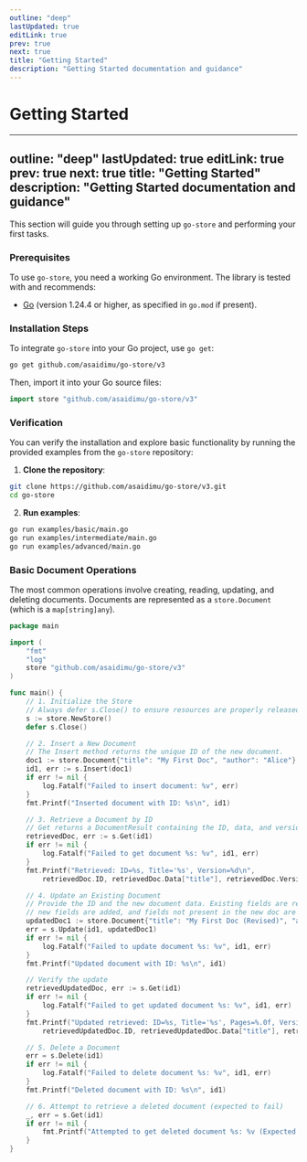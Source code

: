 ```yaml
---
outline: "deep"
lastUpdated: true
editLink: true
prev: true
next: true
title: "Getting Started"
description: "Getting Started documentation and guidance"
---
```

# Getting Started

---
outline: "deep"
lastUpdated: true
editLink: true
prev: true
next: true
title: "Getting Started"
description: "Getting Started documentation and guidance"
---

This section will guide you through setting up `go-store` and performing your first tasks.

### Prerequisites

To use `go-store`, you need a working Go environment. The library is tested with and recommends:

*   [Go](https://go.dev/dl/) (version 1.24.4 or higher, as specified in `go.mod` if present).

### Installation Steps

To integrate `go-store` into your Go project, use `go get`:

```bash
go get github.com/asaidimu/go-store/v3
```

Then, import it into your Go source files:

```go
import store "github.com/asaidimu/go-store/v3"
```

### Verification

You can verify the installation and explore basic functionality by running the provided examples from the `go-store` repository:

1.  **Clone the repository**:

```bash
git clone https://github.com/asaidimu/go-store/v3.git
cd go-store
```

2.  **Run examples**:
```bash
go run examples/basic/main.go
go run examples/intermediate/main.go
go run examples/advanced/main.go
```

### Basic Document Operations

The most common operations involve creating, reading, updating, and deleting documents. Documents are represented as a `store.Document` (which is a `map[string]any`).

```go
package main

import (
	"fmt"
	"log"
	store "github.com/asaidimu/go-store/v3"
)

func main() {
	// 1. Initialize the Store
	// Always defer s.Close() to ensure resources are properly released.
	s := store.NewStore()
	defer s.Close()

	// 2. Insert a New Document
	// The Insert method returns the unique ID of the new document.
	doc1 := store.Document{"title": "My First Doc", "author": "Alice"}
	id1, err := s.Insert(doc1)
	if err != nil {
		log.Fatalf("Failed to insert document: %v", err)
	}
	fmt.Printf("Inserted document with ID: %s\n", id1)

	// 3. Retrieve a Document by ID
	// Get returns a DocumentResult containing the ID, data, and version.
	retrievedDoc, err := s.Get(id1)
	if err != nil {
		log.Fatalf("Failed to get document %s: %v", id1, err)
	}
	fmt.Printf("Retrieved: ID=%s, Title='%s', Version=%d\n",
		retrievedDoc.ID, retrievedDoc.Data["title"], retrievedDoc.Version)

	// 4. Update an Existing Document
	// Provide the ID and the new document data. Existing fields are replaced,
	// new fields are added, and fields not present in the new doc are removed.
	updatedDoc1 := store.Document{"title": "My First Doc (Revised)", "author": "Alice Smith", "pages": 150}
	err = s.Update(id1, updatedDoc1)
	if err != nil {
		log.Fatalf("Failed to update document %s: %v", id1, err)
	}
	fmt.Printf("Updated document with ID: %s\n", id1)

	// Verify the update
	retrievedUpdatedDoc, err := s.Get(id1)
	if err != nil {
		log.Fatalf("Failed to get updated document %s: %v", id1, err)
	}
	fmt.Printf("Updated retrieved: ID=%s, Title='%s', Pages=%.0f, Version=%d\n",
		retrievedUpdatedDoc.ID, retrievedUpdatedDoc.Data["title"], retrievedUpdatedDoc.Data["pages"], retrievedUpdatedDoc.Version)

	// 5. Delete a Document
	err = s.Delete(id1)
	if err != nil {
		log.Fatalf("Failed to delete document %s: %v", id1, err)
	}
	fmt.Printf("Deleted document with ID: %s\n", id1)

	// 6. Attempt to retrieve a deleted document (expected to fail)
	_, err = s.Get(id1)
	if err != nil {
		fmt.Printf("Attempted to get deleted document %s: %v (Expected error)\n", id1, err)
	}
}


